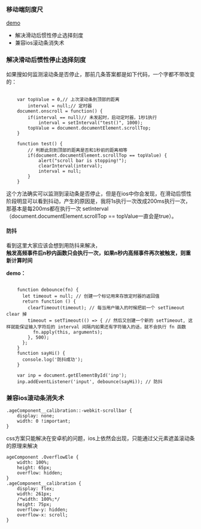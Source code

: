 ### 移动端刻度尺


[demo](https://suiyang1714.github.io/vue-rules-css/)
- 解决滑动后惯性停止选择刻度
- 兼容ios滚动条消失术

### 解决滑动后惯性停止选择刻度

如果搜如何监测滚动条是否停止，那前几条答案都是如下代码，一个字都不带改变的：
```

    var topValue = 0,// 上次滚动条到顶部的距离  
        interval = null;// 定时器  
    document.onscroll = function() {  
        if(interval == null)// 未发起时，启动定时器，1秒1执行  
            interval = setInterval("test()", 1000);  
        topValue = document.documentElement.scrollTop;  
    }  
  
    function test() {  
        // 判断此刻到顶部的距离是否和1秒前的距离相等  
        if(document.documentElement.scrollTop == topValue) {  
            alert("scroll bar is stopping!");  
            clearInterval(interval);  
            interval = null;  
        }  
    } 
```
这个方法确实可以监测到滚动条是否停止，但是在ios中你会发现，在滑动后惯性阶段明显可以看到抖动，产生的原因是，我将1s执行一次改成200ms执行一次，那基本是每200ms都在执行一次 setInterval（document.documentElement.scrollTop == topValue一直会是true）。
#### 防抖
看到这里大家应该会想到用防抖来解决，   
**触发高频事件后n秒内函数只会执行一次，如果n秒内高频事件再次被触发，则重新计算时间**

**demo：**
```

    function debounce(fn) {
      let timeout = null; // 创建一个标记用来存放定时器的返回值
      return function () {
        clearTimeout(timeout); // 每当用户输入的时候把前一个 setTimeout clear 掉
        timeout = setTimeout(() => { // 然后又创建一个新的 setTimeout, 这样就能保证输入字符后的 interval 间隔内如果还有字符输入的话，就不会执行 fn 函数
          fn.apply(this, arguments);
        }, 500);
      };
    }
    function sayHi() {
      console.log('防抖成功');
    }

    var inp = document.getElementById('inp');
    inp.addEventListener('input', debounce(sayHi)); // 防抖
```
### 兼容ios滚动条消失术

```
.ageComponent__calibration::-webkit-scrollbar {
    display: none;
    width: 0 !important;
}
```
css方案只能解决在安卓机的问题，ios上依然会出现，只能通过父元素遮盖滚动条的原理来解决

```
ageComponent .OverflowEle {
    width: 100%;
    height: 65px;
    overflow: hidden;
}
.ageComponent__calibration {
    display: flex;
    width: 261px;
    /*width: 100%;*/
    height: 75px;
    overflow-y: hidden;
    overflow-x: scroll;
}
```
